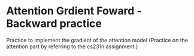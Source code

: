 # Attention Grdient Foward - Backward practice
Practice to implement the gradient of the attention model
(Practice on the attention part by referring to the cs231n assignment.)
